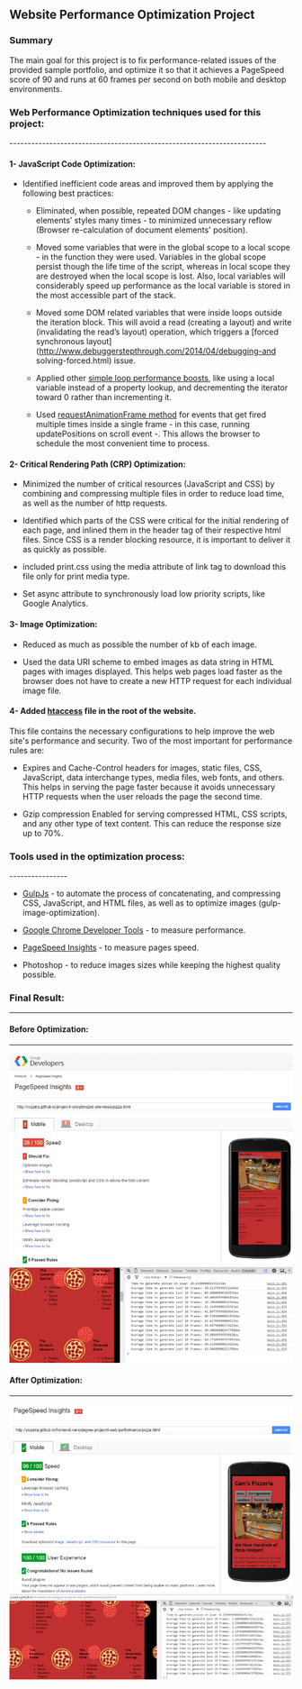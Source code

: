 ## Website Performance Optimization Project

### Summary

The main goal for this project is to fix performance-related issues of the provided sample
portfolio, and optimize it so that it achieves a PageSpeed score of 90 and runs at 60 frames
per second on both mobile and desktop environments.


<h3>Web Performance Optimization techniques used for this project:</h3>
-----------------------------------------------------------------------

#### 1- JavaScript Code Optimization:

* Identified inefficient code areas and improved them by applying the following best practices:

  - Eliminated, when possible, repeated DOM changes - like updating elements’ styles many times -
  to minimized unnecessary reflow (Browser re-calculation of document elements' position).

  - Moved some variables that were in the global scope to a local scope - in the function they were used.
  Variables in the global scope persist though the life time of the script, whereas in local scope they are destroyed when the local scope is lost. Also, local variables will considerably speed up performance as the local variable is stored in the most accessible part of the stack.

  - Moved some DOM related variables that were inside loops outside the iteration block. This will avoid a read (creating a layout) and write (invalidating the read’s layout) operation, which triggers a [forced synchronous layout](http://www.debuggerstepthrough.com/2014/04/debugging-and solving-forced.html) issue.

  - Applied other [simple loop performance boosts](http://archive.oreilly.com/pub/a/server-administration/excerpts/even-faster-websites/writing-efficient-javascript.html#understanding_ajax_performance), like using a local variable instead of a property lookup, and decrementing the iterator toward 0 rather
  than incrementing it.


  - Used [requestAnimationFrame method](https://developer.mozilla.org/en-US/docs/Web/API/window/requestAnimationFrame) for events that get fired multiple times inside a single frame - in this case, running updatePositions on scroll event -. This allows the browser to schedule the most convenient time to process.


#### 2- Critical Rendering Path (CRP) Optimization:

  * Minimized the number of critical resources (JavaScript and CSS) by combining and compressing multiple files in order to reduce load time, as well as the number of http requests.

  * Identified which parts of the CSS were critical for the initial rendering of each page, and inlined them in the header tag of their respective html files. Since CSS is a render blocking resource, it is important to deliver it as quickly as possible.

  * included print.css using the media attribute of link tag to download this file only for print media type.

  * Set async attribute to synchronously load low priority scripts, like Google Analytics.


#### 3- Image Optimization:

  * Reduced as much as possible the number of kb of each image.

  * Used the data URI scheme to embed images as data string in HTML pages with images displayed. This helps web pages load faster as the browser does not have to create a new HTTP request for each individual image file.


#### 4- Added [htaccess](https://github.com/h5bp/server-configs-apache/blob/master/dist/.htaccess) file in the root of the website.

  This file contains the necessary configurations to help improve the web site's performance and security. Two of the most important for performance rules are:

  * Expires and Cache-Control headers for images, static files, CSS, JavaScript, data interchange types,
  media files, web fonts, and others. This helps in serving the page faster because it avoids unnecessary HTTP requests when the user reloads the page the second time.

  * Gzip compression Enabled for serving compressed HTML, CSS scripts, and any other type of text content. This can reduce the response size up to 70%.


<h3>Tools used in the optimization process:</h3>
----------------

* [GulpJs](https://github.com/gulpjs/gulp) - to automate the process of concatenating, and compressing
  CSS, JavaScript, and HTML files, as well as to optimize images (gulp-image-optimization).

* [Google Chrome Developer Tools](https://developer.chrome.com/devtools) - to measure performance.

* [PageSpeed Insights](https://developers.google.com/speed/pagespeed/insights/) - to measure pages speed.

* Photoshop - to reduce images sizes while keeping the highest quality possible.


### Final Result:
------------------

#### Before Optimization:
--------------------------
![Page Speed on Desktops](images/p4-sample1.png)
![Page Speed on Desktops](images/p4-sample2.png)

#### After Optimization:
--------------------------
![Page Speed on Desktops](images/p4-wop1.png)
![Page Speed on Mobiles](images/p4-wop2.png)


